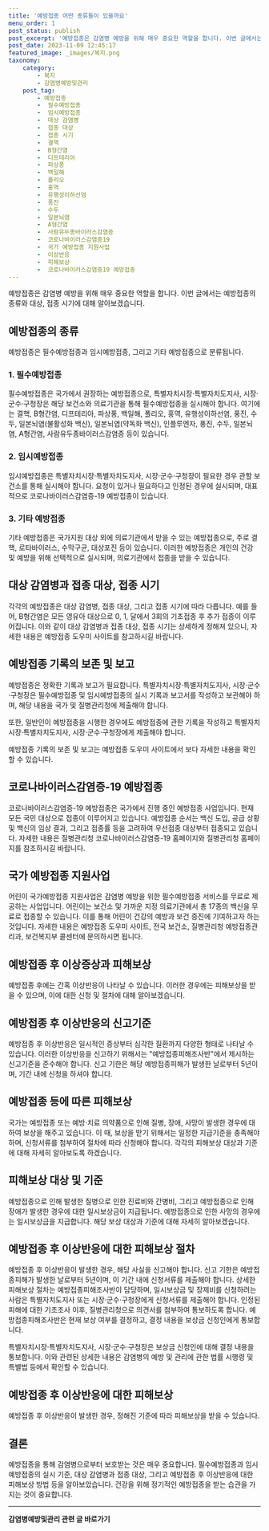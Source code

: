 ```yaml
---
title: '예방접종 어떤 종류들이 있을까요'
menu_order: 1
post_status: publish
post_excerpt: '예방접종은 감염병 예방을 위해 매우 중요한 역할을 합니다. 이번 글에서는 예방접종의 종류와 대상, 접종 시기에 대해 알아보겠습니다.'
post_date: 2023-11-09 12:45:17
featured_image: _images/복지.png
taxonomy:
    category:
        - 복지
        - 감염병예방및관리
    post_tag:
        - 예방접종
        -  필수예방접종
        -  임시예방접종
        -  대상 감염병
        -  접종 대상
        -  접종 시기
        -  결핵
        -  B형간염
        -  디프테리아
        -  파상풍
        -  백일해
        -  폴리오
        -  홍역
        -  유행성이하선염
        -  풍진
        -  수두
        -  일본뇌염
        -  A형간염
        -  사람유두종바이러스감염증
        -  코로나바이러스감염증19
        -  국가 예방접종 지원사업
        -  이상반응
        -  피해보상
        -  코로나바이러스감염증19 예방접종
---
```



예방접종은 감염병 예방을 위해 매우 중요한 역할을 합니다. 이번 글에서는 예방접종의 종류와 대상, 접종 시기에 대해 알아보겠습니다.

## 예방접종의 종류

예방접종은 필수예방접종과 임시예방접종, 그리고 기타 예방접종으로 분류됩니다.

### 1. 필수예방접종

필수예방접종은 국가에서 권장하는 예방접종으로, 특별자치시장·특별자치도지사, 시장·군수·구청장은 해당 보건소와 의료기관을 통해 필수예방접종을 실시해야 합니다. 여기에는 결핵, B형간염, 디프테리아, 파상풍, 백일해, 폴리오, 홍역, 유행성이하선염, 풍진, 수두, 일본뇌염(불활성화 백신), 일본뇌염(약독화 백신), 인플루엔자, 풍진, 수두, 일본뇌염, A형간염, 사람유두종바이러스감염증 등이 있습니다.

### 2. 임시예방접종

임시예방접종은 특별자치시장·특별자치도지사, 시장·군수·구청장이 필요한 경우 관할 보건소를 통해 실시해야 합니다. 요청이 있거나 필요하다고 인정된 경우에 실시되며, 대표적으로 코로나바이러스감염증-19 예방접종이 있습니다.

### 3. 기타 예방접종

기타 예방접종은 국가지원 대상 외에 의료기관에서 받을 수 있는 예방접종으로, 주로 결핵, 로타바이러스, 수막구균, 대상포진 등이 있습니다. 이러한 예방접종은 개인의 건강 및 예방을 위해 선택적으로 실시되며, 의료기관에서 접종을 받을 수 있습니다.

## 대상 감염병과 접종 대상, 접종 시기

각각의 예방접종은 대상 감염병, 접종 대상, 그리고 접종 시기에 따라 다릅니다. 예를 들어, B형간염은 모든 영유아 대상으로 0, 1, 달에서 3회의 기초접종 후 추가 접종이 이루어집니다. 이와 같이 대상 감염병과 접종 대상, 접종 시기는 상세하게 정해져 있으니, 자세한 내용은 예방접종 도우미 사이트를 참고하시길 바랍니다.

## 예방접종 기록의 보존 및 보고

예방접종은 정확한 기록과 보고가 필요합니다. 특별자치시장·특별자치도지사, 시장·군수·구청장은 필수예방접종 및 임시예방접종의 실시 기록과 보고서를 작성하고 보관해야 하며, 해당 내용을 국가 및 질병관리청에 제출해야 합니다.

또한, 일반인이 예방접종을 시행한 경우에도 예방접종에 관한 기록을 작성하고 특별자치시장·특별자치도지사, 시장·군수·구청장에게 제출해야 합니다.

예방접종 기록의 보존 및 보고는 예방접종 도우미 사이트에서 보다 자세한 내용을 확인할 수 있습니다.

## 코로나바이러스감염증-19 예방접종

코로나바이러스감염증-19 예방접종은 국가에서 진행 중인 예방접종 사업입니다. 현재 모든 국민 대상으로 접종이 이루어지고 있습니다. 예방접종 순서는 백신 도입, 공급 상황 및 백신의 임상 결과, 그리고 접종률 등을 고려하여 우선접종 대상부터 접종되고 있습니다. 자세한 내용은 질병관리청 코로나바이러스감염증-19 홈페이지와 질병관리청 홈페이지를 참조하시길 바랍니다.

## 국가 예방접종 지원사업

어린이 국가예방접종 지원사업은 감염병 예방을 위한 필수예방접종 서비스를 무료로 제공하는 사업입니다. 어린이는 보건소 및 가까운 지정 의료기관에서 총 17종의 백신을 무료로 접종할 수 있습니다. 이를 통해 어린이 건강의 예방과 보건 증진에 기여하고자 하는 것입니다. 자세한 내용은 예방접종 도우미 사이트, 전국 보건소, 질병관리청 예방접종관리과, 보건복지부 콜센터에 문의하시면 됩니다.

## 예방접종 후 이상증상과 피해보상

예방접종 후에는 간혹 이상반응이 나타날 수 있습니다. 이러한 경우에는 피해보상을 받을 수 있으며, 이에 대한 신청 및 절차에 대해 알아보겠습니다.

## 예방접종 후 이상반응의 신고기준

예방접종 후 이상반응은 일시적인 증상부터 심각한 질환까지 다양한 형태로 나타날 수 있습니다. 이러한 이상반응을 신고하기 위해서는 "예방접종피해조사반"에서 제시하는 신고기준을 준수해야 합니다. 신고 기한은 해당 예방접종피해가 발생한 날로부터 5년이며, 기간 내에 신청을 하셔야 합니다.

## 예방접종 등에 따른 피해보상

국가는 예방접종 또는 예방·치료 의약품으로 인해 질병, 장애, 사망이 발생한 경우에 대하여 보상을 해주고 있습니다. 이 때, 보상을 받기 위해서는 일정한 지급기준을 충족해야 하며, 신청서류를 첨부하여 절차에 따라 신청해야 합니다. 각각의 피해보상 대상과 기준에 대해 자세히 알아보도록 하겠습니다.

## 피해보상 대상 및 기준

예방접종으로 인해 발생한 질병으로 인한 진료비와 간병비, 그리고 예방접종으로 인해 장애가 발생한 경우에 대한 일시보상금이 지급됩니다. 예방접종으로 인한 사망의 경우에는 일시보상금을 지급합니다. 해당 보상 대상과 기준에 대해 자세히 알아보겠습니다.

## 예방접종 후 이상반응에 대한 피해보상 절차

예방접종 후 이상반응이 발생한 경우, 해당 사실을 신고해야 합니다. 신고 기한은 예방접종피해가 발생한 날로부터 5년이며, 이 기간 내에 신청서류를 제출해야 합니다. 상세한 피해보상 절차는 예방접종피해조사반이 담당하며, 일시보상금 및 장제비를 신청하려는 사람은 특별자치도지사 또는 시장·군수·구청장에게 신청서류를 제출해야 합니다. 인정된 피해에 대한 기초조사 이후, 질병관리청으로 의견서를 첨부하여 통보하도록 합니다. 예방접종피해조사반은 현재 보상 여부를 결정하고, 결정 내용을 보상금 신청인에게 통보합니다. 

특별자치시장·특별자치도지사, 시장·군수·구청장은 보상금 신청인에 대해 결정 내용을 통보합니다. 이와 관련된 상세한 내용은 감염병의 예방 및 관리에 관한 법률 시행령 및 특별법 등에서 확인할 수 있습니다.

## 예방접종 후 이상반응에 대한 피해보상

예방접종 후 이상반응이 발생한 경우, 정해진 기준에 따라 피해보상을 받을 수 있습니다.

## 결론


예방접종을 통해 감염병으로부터 보호받는 것은 매우 중요합니다. 필수예방접종과 임시예방접종의 실시 기준, 대상 감염병과 접종 대상, 그리고 예방접종 후 이상반응에 대한 피해보상 방법 등을 알아보았습니다. 건강을 위해 정기적인 예방접종을 받는 습관을 가지는 것이 중요합니다.
<!-- wp:separator -->
<hr class="wp-block-separator has-alpha-channel-opacity"/>
<!-- /wp:separator -->

<!-- wp:group {"backgroundColor":"base","layout":{"type":"constrained"}} -->
<div class="wp-block-group has-base-background-color has-background"><!-- wp:paragraph {"align":"center","fontSize":"medium"} -->
<p class="has-text-align-center has-large-font-size"><strong>감염병예방및관리 관련 글 바로가기</strong></p>
<!-- /wp:paragraph -->


<!-- wp:latest-posts
{"categories":[{"id":14664,"count":19,"description":"","link":"https://uknowlaw.com/category/%ea%b0%90%ec%97%bc%eb%b3%91%ec%98%88%eb%b0%a9%eb%b0%8f%ea%b4%80%eb%a6%ac/","name":"감염병예방및관리","slug":"감염병예방및관리","taxonomy":"category","parent":0,"meta":[],"_links":{"self":[{"href":"https://uknowlaw.com/wp-json/wp/v2/categories/14664"}],"collection":[{"href":"https://uknowlaw.com/wp-json/wp/v2/categories"}],"about":[{"href":"https://uknowlaw.com/wp-json/wp/v2/taxonomies/category"}],"wp:post_type":[{"href":"https://uknowlaw.com/wp-json/wp/v2/posts?categories=14664"}],"curies":[{"name":"wp","href":"https://api.w.org/{rel}","templated":true}]}}],"postsToShow":100,"excerptLength":28,"postLayout":"grid","columns":2,"featuredImageAlign":"left","featuredImageSizeSlug":"large","fontSize":"small"} /--></div>
<!-- /wp:group -->